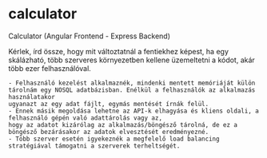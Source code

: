 # calculator
Calculator (Angular Frontend - Express Backend)

Kérlek, írd össze, hogy mit változtatnál a fentiekhez képest, ha egy skálázható, több szerveres környezetben kellene üzemeltetni a kódot, akár több ezer felhasználóval.
	
	- Felhasználó kezelést alkalmaznék, mindenki mentett memóriáját külön tárolnám egy NOSQL adatbázisban. Enélkül a felhasználók az alkalmazás használatakor
	ugyanazt az egy adat fájlt, egymás mentését írnák felül.
	- Ennek másik megoldása lehetne az API-k elhagyása és kliens oldali, a felhasználó gépén való adattárolás vagy az,
	hogy az adatot kizárólag az alkalmazás/böngésző tárolná, de ez a böngésző bezárásakor az adatok elvesztését eredményezné.
	- Több szerver esetén igyekeznék a megfelelő load balancing stratégiával támogatni a szerverek terheltségét.
